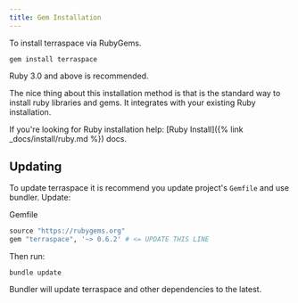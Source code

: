 ```yaml
---
title: Gem Installation
---
```


To install terraspace via RubyGems.

    gem install terraspace

Ruby 3.0 and above is recommended.

The nice thing about this installation method is that is the standard way to install ruby libraries and gems. It  integrates with your existing Ruby installation.

If you're looking for Ruby installation help: [Ruby Install]({% link _docs/install/ruby.md %}) docs.

## Updating

To update terraspace it is recommend you update project's `Gemfile` and use bundler. Update:

Gemfile

```ruby
source "https://rubygems.org"
gem "terraspace", '~> 0.6.2' # <= UPDATE THIS LINE
```

Then run:

    bundle update

Bundler will update terraspace and other dependencies to the latest.
